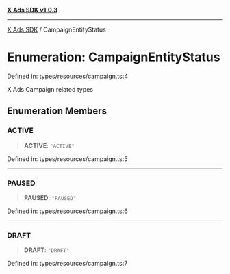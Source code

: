 [**X Ads SDK v1.0.3**](../README.md)

***

[X Ads SDK](../globals.md) / CampaignEntityStatus

# Enumeration: CampaignEntityStatus

Defined in: types/resources/campaign.ts:4

X Ads Campaign related types

## Enumeration Members

### ACTIVE

> **ACTIVE**: `"ACTIVE"`

Defined in: types/resources/campaign.ts:5

***

### PAUSED

> **PAUSED**: `"PAUSED"`

Defined in: types/resources/campaign.ts:6

***

### DRAFT

> **DRAFT**: `"DRAFT"`

Defined in: types/resources/campaign.ts:7
